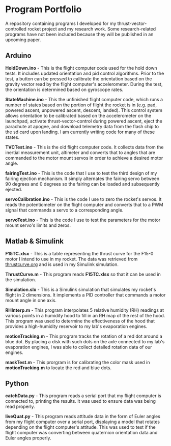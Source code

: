 # Program Portfolio
A repository containing programs I developed for my thrust-vector-controlled rocket project and my research work. Some research-related programs have not been included because they will be published in an upcoming paper.

## Arduino
**HoldDown.ino** - This is the flight computer code used for the hold down tests. It includes updated orientation and pid control algorithms. Prior to the test, a button can be pressed to calibrate the orientation based on the gravity vector read by the flight computer's accelerometer. During the test, the orientation is determined based on gyroscope rates.

**StateMachine.ino** - This the unfinished flight computer code, which runs a number of states based on the portion of flight the rocket is in (e.g. pad, powered ascent, unpowered ascent, descent, landed). This control system allows orientation to be calibrated based on the accelerometer on the launchpad, activate thrust-vector-control during powered ascent, eject the parachute at apogee, and download telemetry data from the flash chip to the sd card upon landing. I am currently writing code for many of these states.

**TVCTest.ino** - This is the old flight computer code. It collects data from the inertial measurement unit, altimeter and converts that to angles that are commanded to the motor mount servos in order to achieve a desired motor angle.

**fairingTest.ino** - This is the code that I use to test the third design of my fairing ejection mechanism. It simply alternates the fairing servo between 90 degrees and 0 degrees so the fairing can be loaded and subsequently ejected.

**servoCalibration.ino** - This is the code I use to zero the rocket's servos. It reads the potentiometer on the flight computer and converts that to a PWM signal that commands a servo to a corresponding angle.

**servoTest.ino** - This is the code I use to test the parameters for the motor mount servo's limits and zeros.


## Matlab & Simulink
**F15TC.xlsx** - This is a table representing the thrust curve for the F15-0 motor I intend to use in my rocket. The data was retrieved from [thrustcurve.org](https://www.thrustcurve.org/motors/Estes/F15/) and is used in my Simulink simulation.

**ThrustCurve.m** - This program reads **F15TC.xlsx** so that it can be used in the simulation.

**Simulation.slx** - This is a Simulink simulation that simulates my rocket's flight in 2 dimensions. It implements a PID controller that commands a motor mount angle in one axis.

**RHInterp.m** - This program interpolates 5 relative humidity (RH) readings at various points in a humidity hood to fill in an RH map of the rest of the hood. This program was used to determine the effectiveness of the hood that provides a high-humidity reservoir to my lab's evaporation engines.

**motionTracking.m** - This program tracks the rotation of a red dot around a blue dot. By placing a disk with such dots on the axle connected to my lab's evaporation engines, I was able to collect detailed rotation data of our engines.

**maskTest.m** - This prorgram is for calibrating the color mask used in **motionTracking.m** to locate the red and blue dots.


## Python
**catchData.py** - This program reads a serial port that my flight computer is connected to, printing the results. It was used to ensure data was being read properly.

**liveQuat.py** - This program reads attitude data in the form of Euler angles from my flight computer over a serial port, displaying a model that rotates depending on the flight computer's attitude. This was used to test if the flight computer was converting between quaternion orientation data and Euler angles properly.

